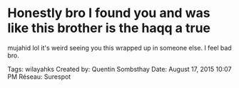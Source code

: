 # Honestly bro I found you and was like this brother is the haqq a true
mujahid lol it's weird seeing you this wrapped up in someone else. I feel
bad bro.

Tags: wilayahks
Created by: Quentin Sombsthay
Date: August 17, 2015 10:07 PM
Réseau: Surespot